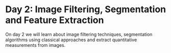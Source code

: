 # Day 2: Image Filtering, Segmentation and Feature Extraction


On day 2 we will learn about image filtering techniques, segmentation algorithms using classical approaches and extract quantitative measurements from images.
